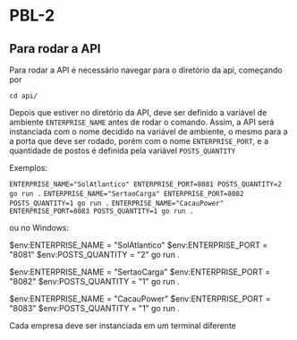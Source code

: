 # PBL-2

## Para rodar a API

Para rodar a API é necessário navegar para o diretório da api, começando por 

`cd api/`

Depois que estiver no diretório da API, deve ser definido a variável de ambiente `ENTERPRISE_NAME` antes de rodar o comando. Assim, a API será instanciada com o nome decidido na variável de ambiente, o mesmo para a a porta que deve ser rodado, porém com o nome `ENTERPRISE_PORT`, e a quantidade de postos é definida pela variável `POSTS_QUANTITY`

Exemplos: 

`ENTERPRISE_NAME="SolAtlantico" ENTERPRISE_PORT=8081 POSTS_QUANTITY=2 go run .`
`ENTERPRISE_NAME="SertaoCarga" ENTERPRISE_PORT=8082 POSTS_QUANTITY=1 go run .`
`ENTERPRISE_NAME="CacauPower" ENTERPRISE_PORT=8083 POSTS_QUANTITY=1 go run .`

ou no Windows:  

$env:ENTERPRISE_NAME = "SolAtlantico"
$env:ENTERPRISE_PORT = "8081"
$env:POSTS_QUANTITY = "2"
go run .


$env:ENTERPRISE_NAME = "SertaoCarga"
$env:ENTERPRISE_PORT = "8082"
$env:POSTS_QUANTITY = "1"
go run .

$env:ENTERPRISE_NAME = "CacauPower"
$env:ENTERPRISE_PORT = "8083"
$env:POSTS_QUANTITY = "1"
go run .


Cada empresa deve ser instanciada em um terminal diferente